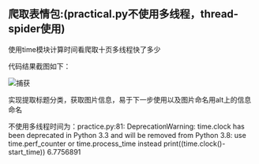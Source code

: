## 爬取表情包:(practical.py不使用多线程，thread-spider使用)

使用time模块计算时间看爬取十页多线程快了多少

代码结果截图如下：

![捕获](C:\Users\谢旭康\Desktop\捕获.PNG)

实现提取标题分类，获取图片信息，易于下一步使用以及图片命名用alt上的信息命名



不使用多线程时间为：practice.py:81: DeprecationWarning: time.clock has been deprecated in Python 3.3 and will be removed from Python 3.8: use time.perf_counter or time.process_time instead
  print((time.clock()-start_time))
6.7756891